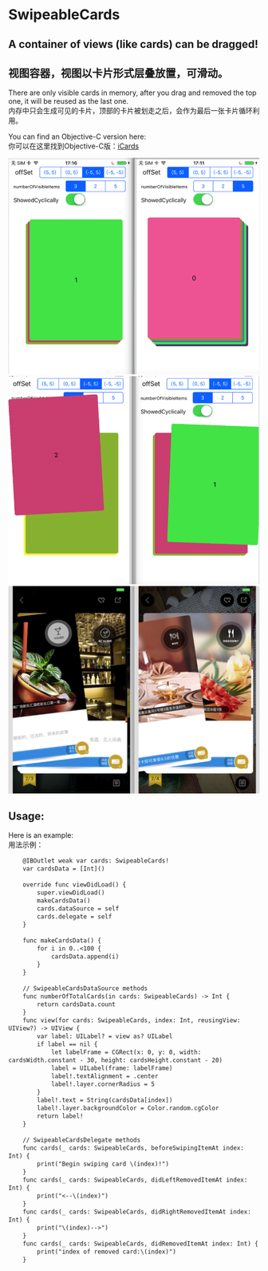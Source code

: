 # SwipeableCards
A container of views (like cards) can be dragged!<br>
---
视图容器，视图以卡片形式层叠放置，可滑动。<br>
---
There are only visible cards in memory, after you drag and removed the top one, it will be reused as the last one.<br>
内存中只会生成可见的卡片，顶部的卡片被划走之后，会作为最后一张卡片循环利用。<br>

You can find an Objective-C version here:<br>
你可以在这里找到Objective-C版：[iCards](https://github.com/DingHub/iCards)<br>

![SwipeableCards](https://github.com/DingHub/ScreenShots/blob/master/iCards/0.png)
![SwipeableCards](https://github.com/DingHub/ScreenShots/blob/master/iCards/1.png)
![SwipeableCards](https://github.com/DingHub/ScreenShots/blob/master/iCards/3.png)

Usage:<br>
---
Here is an example:<br>
用法示例：<br>
```
    @IBOutlet weak var cards: SwipeableCards!
    var cardsData = [Int]()
    
    override func viewDidLoad() {
        super.viewDidLoad()
        makeCardsData()
        cards.dataSource = self
        cards.delegate = self
    }
    
    func makeCardsData() {
        for i in 0..<100 {
            cardsData.append(i)
        }
    }
    
    // SwipeableCardsDataSource methods
    func numberOfTotalCards(in cards: SwipeableCards) -> Int {
        return cardsData.count
    }
    func view(for cards: SwipeableCards, index: Int, reusingView: UIView?) -> UIView {
        var label: UILabel? = view as? UILabel
        if label == nil {
            let labelFrame = CGRect(x: 0, y: 0, width: cardsWidth.constant - 30, height: cardsHeight.constant - 20)
            label = UILabel(frame: labelFrame)
            label!.textAlignment = .center
            label!.layer.cornerRadius = 5
        }
        label!.text = String(cardsData[index])
        label!.layer.backgroundColor = Color.random.cgColor
        return label!
    }
    
    // SwipeableCardsDelegate methods
    func cards(_ cards: SwipeableCards, beforeSwipingItemAt index: Int) {
        print("Begin swiping card \(index)!")
    }
    func cards(_ cards: SwipeableCards, didLeftRemovedItemAt index: Int) {
        print("<--\(index)")
    }
    func cards(_ cards: SwipeableCards, didRightRemovedItemAt index: Int) {
        print("\(index)-->")
    }
    func cards(_ cards: SwipeableCards, didRemovedItemAt index: Int) {
        print("index of removed card:\(index)")
    }

```
